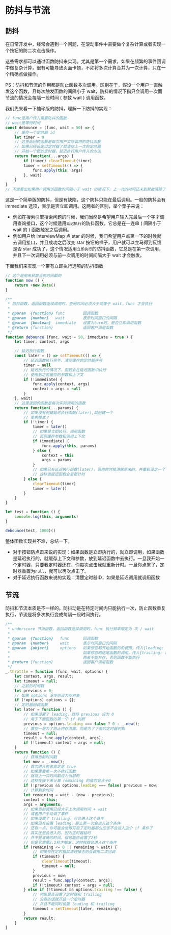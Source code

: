 # 防抖与节流

## 防抖

在日常开发中，经常会遇到一个问题，在滚动事件中需要做个复杂计算或者实现一个按钮的防二次点击操作。

这些需求都可以通过函数防抖来实现。尤其是第一个需求，如果在频繁的事件回调中做复杂计算，很有可能导致页面卡顿，不如将多次计算合并为一次计算，只在一个精确点做操作。

PS：防抖和节流的作用都是防止函数多次调用。区别在于，假设一个用户一直触发这个函数，且每次触发函数的间隔小于 wait，防抖的情况下指只会调用一次而节流的情况会每隔一段时间 ( 参数 wait ) 调用函数。

我们先来看一下袖珍版的防抖，理解一下防抖的实现：

```js
// func是用户传入需要防抖的函数
// wait是等待时间
const debounce = (func, wait = 50) => {
    // 缓存一个定时器 id
    let timer = 0
    // 这里返回的函数是每次用户实际调用的防抖函数
    // 如果已经设定过定时器了就清空上一次的定时器
    // 开始一个新的定时器，延迟执行用户传入的方法
    return function(...args) {
        if (timer) clearTimeout(timer)
        timer = setTimeout(() => {
            func.apply(this, args)
        }, wait)
    }
}
// 不难看出如果用户调用该函数的间隔小于 wait 的情况下，上一次的时间还未到就被清除了，并不会执行函数
```

这是一个简单版的防抖，但是有缺陷，这个防抖只能在最后调用。一般的防抖会有 immediate 选项，表示是否立即调用。这两者的区别，举个栗子来说：

- 例如在搜索引擎搜索问题的时候，我们当然是希望用户输入完最后一个字才调用查询接口，这个时候适用`延迟执行`的防抖函数，它总是在一连串 ( 间隔小于 wait 的 ) 函数触发之后调用。
- 例如用户给 interviewMap 点 star 的时候，我们希望用户点第一下的时候就去调用接口，并且成功之后改变 star 按钮的样子，用户就可以立马得到反馈是否 star 成功了，这个情况适用`立即执行`的防抖函数，它总是在第一次调用，并且下一次调用必须与前一次调用的时间间隔大于 wait 才会触发。

下面我们来实现一个带有立即执行选项的防抖函数

```js
// 这个是用来获取当前时间戳的
function now () {
    return +new Date()
}

/**
 * 防抖函数，返回函数连续调用时，空闲时间必须大于或等于 wait，func 才会执行
 *
 * @param  {function} func        回调函数
 * @param  {number}   wait        表示时间窗口的间隔
 * @param  {boolean}  immediate   设置为ture时，是否立即调用函数
 * @return {function}             返回客户调用函数
 */
function debounce (func, wait = 50, immediate = true ) {
    let timer, context, args

    // 延迟执行函数
    const later = () => setTimeout(() => {
        // 延迟函数执行完毕，清空缓存的定时器序号
        timer = null
        // 延迟执行的情况下，函数会在延迟函数中执行
        // 使用到之前缓存的参数和上下文
        if (!immediate) {
            func.apply(context, args)
            context = args = null
        }
    }, wait)
    // 这里返回的函数是每次实际调用的函数 
    return function(...params) {
        // 如果没有创建延迟执行函数(later),就创建一个
        // 单例模式？
        if (!timer) {
            timer = later()
            // 如果是立即执行，调用函数
            // 否则缓存参数和调用上下文
            if (immediate) {
                func.apply(this, params)
            } else {
                context = this
                args = params
            }
            // 如果已有延迟执行函数(later)，调用的时候清除原来的，并重新设定一个
            // 这样做延迟函数会重新计时
        } else {
            clearTimeout(timer)
            timer = later()
        }
    }
}

let test = function () {
    console.log(this, arguments)
}

debounce(test, 1000)()
```

整体函数实现并不难，总结一下。

- 对于按钮防点击来说的实现：如果函数是立即执行的，就立即调用，如果函数是延迟执行的，就缓存上下文和参数，放到延迟函数中去执行。一旦我开始一个定时器，只要我定时器还在，你每次点击我就重新计时。一旦你点累了，定时器重置为`null`，就可以再次点击了。
- 对于延迟执行函数来说的实现：清楚定时器ID，如果是延迟调用就调用函数

## 节流

防抖和节流本质是不一样的。防抖动是在特定时间内只能执行一次，防止函数重复执行，节流是将多次执行变成每隔一段时间执行。

```js
/**
 * underscore 节流函数，返回函数连续调用时，func 执行频率限定为 次 / wait
 *
 * @param  {function}   func      回调函数
 * @param  {number}     wait      表示时间窗口的间隔
 * @param  {object}     options   如果想忽略开始函数的的调用，传入{leading: false}。
 *                                如果想忽略结尾函数的调用，传入{trailing: false}
 *                                两者不能共存，否则函数不能执行
 * @return {function}             返回客户调用函数
 */
_.throttle = function (func, wait, options) {
    let context, args, result;
    let timeout = null;
    // 之前的时间戳
    let previous = 0;
    // 如果 options 没传则设为空对象
    if (!options) options = {};
    // 定时器回调函数
    let later = function () {
        // 如果设置了 leading，就将 previous 设为 0
        // 用于下面函数的第一个 if 判断
        previous = options.leading === false ? 0 : _.now();
        // 置空一是为了防止内存泄露，而是为了下面的定时器判断
        timeout = null;
        result = func.apply(context, args);
        if (!timeout) context = args = null;
    }
    return function () {
        // 获得当前时间戳
        let now = _.now();
        // 首次进入前者肯定尾 true
        // 如果需要第一次不执行函数
        // 就将上一次时间戳设为当前的
        // 这样在接下来计算 remaining 的值时会大于0
        if (!previous && options.leading === false) previous = now;
        // 计算剩余时间
        let remaining = wait - (now - previous);
        context = this;
        args = arguments;
        // 如果当前调用已经大于上次调用时间 + wait
        // 或者用户手动调了事件
        // 如果设置了 trailing，只会进入这个条件
        // 如果没有设置 leading，那么第一次会进入这个条件
        // 还有一点，你可能会觉得开启了定时器那么应该不会进入这个 if 条件了
        // 其实还是会进入的，因为定时器延时
        // 并不是准确的时间，很可能你设置了2秒
        // 但是它需要2.2秒才触发，这时候就会进入这个条件
        if (remaining <= 0 || remaining > wait) {
            // 如果存在定时器就清理掉否则会调用二次回调
            if (timeout) {
                clearTimeout(timeout);
                timeout = null;
            }
            previous = now;
            result = func.apply(context, args);
            if (!timeout) context = args = null;
        } else if (!timeout && options.trailing !== false) {
            // 判断是否设置了定时器和 trailing
            // 没有的话就开启一个定时器
            // 并且不能同时设置 leading 和 trailing
            timeout = setTimeout(later, remaining);
        }
        return result;
    }
}
```
